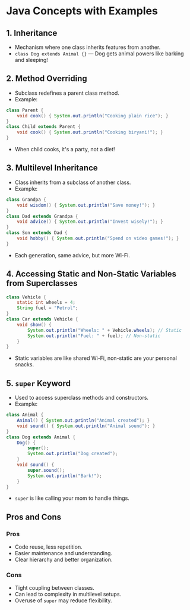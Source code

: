 
# Java Concepts with Examples

## 1. Inheritance
- Mechanism where one class inherits features from another.
- `class Dog extends Animal {}` — Dog gets animal powers like barking and sleeping!

## 2. Method Overriding
- Subclass redefines a parent class method.
- Example:
```java
class Parent {
    void cook() { System.out.println("Cooking plain rice"); }
}
class Child extends Parent {
    void cook() { System.out.println("Cooking biryani!"); }
}
```
- When child cooks, it's a party, not a diet!

## 3. Multilevel Inheritance
- Class inherits from a subclass of another class.
- Example:
```java
class Grandpa {
    void wisdom() { System.out.println("Save money!"); }
}
class Dad extends Grandpa {
    void advice() { System.out.println("Invest wisely!"); }
}
class Son extends Dad {
    void hobby() { System.out.println("Spend on video games!"); }
}
```
- Each generation, same advice, but more Wi-Fi.

## 4. Accessing Static and Non-Static Variables from Superclasses
```java
class Vehicle {
    static int wheels = 4;
    String fuel = "Petrol";
}
class Car extends Vehicle {
    void show() {
        System.out.println("Wheels: " + Vehicle.wheels); // Static
        System.out.println("Fuel: " + fuel); // Non-static
    }
}
```
- Static variables are like shared Wi-Fi, non-static are your personal snacks.

## 5. `super` Keyword
- Used to access superclass methods and constructors.
- Example:
```java
class Animal {
    Animal() { System.out.println("Animal created"); }
    void sound() { System.out.println("Animal sound"); }
}
class Dog extends Animal {
    Dog() {
        super();
        System.out.println("Dog created");
    }
    void sound() {
        super.sound();
        System.out.println("Bark!");
    }
}
```
- `super` is like calling your mom to handle things.

## Pros and Cons

### Pros
- Code reuse, less repetition.
- Easier maintenance and understanding.
- Clear hierarchy and better organization.

### Cons
- Tight coupling between classes.
- Can lead to complexity in multilevel setups.
- Overuse of `super` may reduce flexibility.
